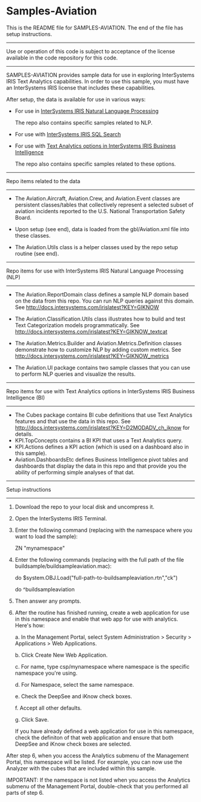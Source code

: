 # Samples-Aviation
This is the README file for SAMPLES-AVIATION. 
The end of the file has setup instructions.
************************************************************************************
Use or operation of this code is subject to acceptance of the license available in the code 
repository for this code.
************************************************************************************
SAMPLES-AVIATION provides sample data for use in exploring InterSystems IRIS Text Analytics capabilities. 
In order to use this sample, you must have an InterSystems IRIS license that includes these capabilities.

After setup, the data is available for use in various ways:
* For use in [InterSystems IRIS Natural Language Processing](http://docs.intersystems.com/irislatest?KEY=GIKNOW)
  
  The repo also contains specific samples related to NLP.
* For use with [InterSystems IRIS SQL Search](http://docs.intersystems.com/irislatest?KEY=GSQLSRCH)
* For use with [Text Analytics options in InterSystems IRIS Business Intelligence](http://docs.intersystems.com/irislatest?KEY=D2MODADV_ch_iknow)
  
  The repo also contains specific samples related to these options.

************************************************************************************
Repo items related to the data
************************************************************************************
* The Aviation.Aircraft, Aviation.Crew, and Aviation.Event classes are persistent
  classes/tables that collectively represent a selected subset of aviation 
  incidents reported to the U.S. National Transportation Safety Board. 
  
* Upon setup (see end), data is loaded from the gbl/Aviation.xml file into these
  classes.

* The Aviation.Utils class is a helper classes used by the repo setup routine (see end).

************************************************************************************
Repo items for use with InterSystems IRIS Natural Language Processing (NLP) 
************************************************************************************
* The Aviation.ReportDomain class defines a sample NLP domain based on the data
  from this repo. You can run NLP queries against this domain. See 
  http://docs.intersystems.com/irislatest?KEY=GIKNOW

* The Aviation.Classification.Utils class illustrates how to build and test Text 
  Categorization models programmatically. See 
  http://docs.intersystems.com/irislatest?KEY=GIKNOW_textcat

* The Aviation.Metrics.Builder and Aviation.Metrics.Definition classes demonstrate
  how to customize NLP by adding custom metrics. See 
  http://docs.intersystems.com/irislatest?KEY=GIKNOW_metrics

* The Aviation.UI package contains two sample classes that you can use to perform
  NLP queries and visualize the results.

************************************************************************************
Repo items for use with Text Analytics options in InterSystems IRIS Business Intelligence (BI)
************************************************************************************
* The Cubes package contains BI cube definitions that use Text Analytics features
  and that use the data in this repo. See 
  http://docs.intersystems.com/irislatest?KEY=D2MODADV_ch_iknow for details.
* KPI.TopConcepts contains a BI KPI that uses a Text Analytics query.
* KPI.Actions defines a KPI action (which is used on a dashboard also in this sample).
* Aviation.DashboardsEtc defines Business Intelligence pivot tables and dashboards
  that display the data in this repo and that provide you the ability of performing
  simple analyses of that dat.

************************************************************************************
Setup instructions
************************************************************************************
1. Download the repo to your local disk and uncompress it.
2. Open the InterSystems IRIS Terminal.
3. Enter the following command (replacing with the namespace where you want to load the sample):

   ZN "mynamespace"
4. Enter the following commands (replacing with the full path of the file buildsample/buildsampleaviation.mac):

   do $system.OBJ.Load("full-path-to-buildsampleaviation.rtn","ck")

   do ^buildsampleaviation
5. Then answer any prompts.
6. After the routine has finished running, create a web application for use in this namespace and 
   enable that web app for use with analytics. Here's how:

   a. In the Management Portal, select System Administration > Security > Applications > Web Applications. 

   b. Click Create New Web Application. 

   c. For name, type csp/mynamespace where namespace is the specific namespace you're using. 

   d. For Namespace, select the same namespace. 

   e. Check the DeepSee and iKnow check boxes. 

   f. Accept all other defaults. 

   g. Click Save.

   If you have already defined a web application for use in this namespace, check the definiton of that web
   application and ensure that both DeepSee and iKnow check boxes are selected.

After step 6, when you access the Analytics submenu of the Management Portal, this namespace will be listed.
For example, you can now use the Analyzer with the cubes that are included within this sample. 

IMPORTANT: If the namespace is not listed when you access the Analytics submenu of the Management Portal, double-check that you performed all parts of step 6.
